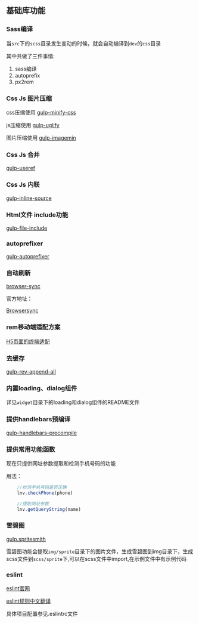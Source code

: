 ## 基础库功能

### Sass编译

当`src`下的`scss`目录发生变动的时候，就会自动编译到`dev`的`css`目录

其中共做了三件事情:

1. sass编译
2. autoprefix
3. px2rem

### Css Js 图片压缩

css压缩使用 [gulp-minify-css](https://www.npmjs.com/package/gulp-minify-css)

js压缩使用 [gulp-uglify](https://www.npmjs.com/package/gulp-uglify)

图片压缩使用 [gulp-imagemin](https://www.npmjs.com/package/gulp-imagemin)

### Css Js 合并

[gulp-useref](https://www.npmjs.com/package/gulp-useref)

### Css Js 内联

[gulp-inline-source](https://www.npmjs.com/package/gulp-inline-source)


### Html文件 include功能
[gulp-file-include](https://www.npmjs.com/package/gulp-file-include)

### autoprefixer

[gulp-autoprefixer](https://www.npmjs.com/package/gulp-autoprefixer)

### 自动刷新

[browser-sync](https://www.npmjs.com/package/browser-sync)

官方地址：

[Browsersync](http://www.browsersync.cn/)

### rem移动端适配方案

[H5页面的终端适配](http://www.w3cplus.com/mobile/lib-flexible-for-html5-layout.html?utm_source=tuicool&utm_medium=referral)

### 去缓存

[gulp-rev-append-all](https://www.npmjs.com/package/gulp-rev-append-all)

### 内置loading、dialog组件

详见`widget`目录下的loading和dialog组件的README文件

### 提供handlebars预编译

[gulp-handlebars-precompile](https://www.npmjs.com/package/gulp-handlebars-precompile)

### 提供常用功能函数

现在只提供网址参数提取和检测手机号码的功能

用法：

```js
	//检测手机号码是否正确
	lnv.checkPhone(phone)

	//提取网址参数
	lnv.getQueryString(name)
```

### 雪碧图

[gulp.spritesmith](https://www.npmjs.com/package/gulp.spritesmith)

雪碧图功能会提取`img/sprite`目录下的图片文件，生成雪碧图到img目录下，生成scss文件到`scss/sprite`下,可以在scss文件中import,在示例文件中有示例代码

### eslint

[eslint官网](http://eslint.org/docs/rules/)

[eslint规则中文翻译](https://github.com/Jocs/ESLint_docs)

具体项目配置参见.eslintrc文件